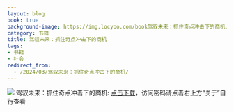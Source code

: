 ```yaml
---
layout: blog
book: true
background-image: https://img.locyoo.com/book驾驭未来：抓住奇点冲击下的商机.jpg
category: 书籍
title: 驾驭未来：抓住奇点冲击下的商机
tags:
- 书籍
- 社会
redirect_from:
  - /2024/03/驾驭未来：抓住奇点冲击下的商机/
---
```

![](https://img.locyoo.com/book驾驭未来：抓住奇点冲击下的商机.jpg)
驾驭未来：抓住奇点冲击下的商机: <a name = "ref1" href="https://url18.ctfile.com/f/50983618-1055287759-24a78e?p=3619">点击下载</a>，访问密码请点击右上方“关于”自行查看